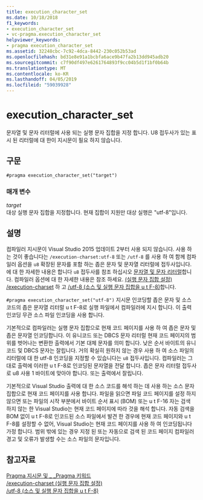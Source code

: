 ```yaml
---
title: execution_character_set
ms.date: 10/18/2018
f1_keywords:
- execution_character_set
- vc-pragma.execution_character_set
helpviewer_keywords:
- pragma execution_character_set
ms.assetid: 32248cbc-7c92-4dca-8442-230c052b53ad
ms.openlocfilehash: bd31e8e91a1bcbfa6ace9b47fa2b13dd945adb20
ms.sourcegitcommit: c7f90df497e6261764893f9cc04b5d1f1bf0b64b
ms.translationtype: MT
ms.contentlocale: ko-KR
ms.lasthandoff: 04/05/2019
ms.locfileid: "59039928"
---
```

# <a name="executioncharacterset"></a>execution_character_set

문자열 및 문자 리터럴에 사용 되는 실행 문자 집합을 지정 합니다. U8 접두사가 있는 표시 된 리터럴에 대 한이 지시문이 필요 하지 않습니다.

## <a name="syntax"></a>구문

```
#pragma execution_character_set("target")
```

### <a name="parameters"></a>매개 변수

*target*<br/>
대상 실행 문자 집합을 지정합니다. 현재 집합이 지원만 대상 실행은 "utf-8"입니다.

## <a name="remarks"></a>설명

컴파일러 지시문이 Visual Studio 2015 업데이트 2부터 사용 되지 않습니다. 사용 하는 것이 좋습니다는 `/execution-charset:utf-8` 또는 `/utf-8` 를 사용 하 여 함께 컴파일러 옵션을 `u8` 확장된 문자를 포함 하는 좁은 문자 및 문자열 리터럴에 접두사입니다. 에 대 한 자세한 내용은 합니다 `u8` 접두사를 참조 하십시오 [문자열 및 문자 리터럴](../cpp/string-and-character-literals-cpp.md)합니다. 컴파일러 옵션에 대 한 자세한 내용은 참조 하세요. [(실행 문자 집합 설정) /execution-charset](../build/reference/execution-charset-set-execution-character-set.md) 하 고 [/utf-8 (소스 및 실행 문자 집합을 u t F-8)](../build/reference/utf-8-set-source-and-executable-character-sets-to-utf-8.md)합니다.

`#pragma execution_character_set("utf-8")` 지시문 인코딩할 좁은 문자 및 소스 코드의 좁은 문자열 리터럴 u t F-8로 실행 파일에서 컴파일러에 지시 합니다. 이 출력 인코딩 무관 소스 파일 인코딩을 사용 합니다.

기본적으로 컴파일러는 실행 문자 집합으로 현재 코드 페이지를 사용 하 여 좁은 문자 및 좁은 문자열 인코딩합니다. 이 유니코드 또는 DBCS 문자 리터럴 현재 코드 페이지의 범위를 벗어나는 변환한 출력에서 기본 대체 문자를 의미 합니다. 낮은 순서 바이트의 유니코드 및 DBCS 문자는 잘립니다. 거의 확실히 원하지 않는 경우 사용 하 여 소스 파일의 리터럴에 대 한 utf-8 인코딩을 지정할 수 있습니다는 `u8` 접두사입니다. 컴파일러는 그대로 출력에 이러한 u t F-8로 인코딩된 문자열을 전달 합니다. 좁은 문자 리터럴 접두사로 u8 사용 1 바이트에 맞아야 합니다. 또는 출력에서 잘립니다.

기본적으로 Visual Studio 출력에 대 한 소스 코드를 해석 하는 데 사용 하는 소스 문자 집합으로 현재 코드 페이지를 사용 합니다. 파일을 읽으면 파일 코드 페이지를 설정 하지 않으면 또는 파일의 시작 부분에서 바이트 순서 표시 (BOM) 또는 u t F-16 자는 검색 하지 않는 한 Visual Studio는 현재 코드 페이지에 따라 것을 해석 합니다. 자동 검색을 BOM 없이 u t F-8로 인코드된 소스 파일에서 발견 한 경우에 현재 코드 페이지와 u t F-8를 설정할 수 없어, Visual Studio는 현재 코드 페이지를 사용 하 여 인코딩됩니다 가정 합니다. 범위 밖에 있는 경우 지정 된 또는 자동으로 검색 된 코드 페이지 컴파일러 경고 및 오류가 발생할 수는 소스 파일의 문자입니다.

## <a name="see-also"></a>참고자료

[Pragma 지시문 및 \_ \_Pragma 키워드](../preprocessor/pragma-directives-and-the-pragma-keyword.md)<br/>
[/execution-charset (실행 문자 집합 설정)](../build/reference/execution-charset-set-execution-character-set.md)<br/>
[/utf-8 (소스 및 실행 문자 집합을 u t F-8)](../build/reference/utf-8-set-source-and-executable-character-sets-to-utf-8.md)